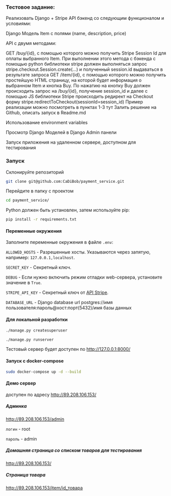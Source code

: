 ### Тестовое задание:
Реализовать Django + Stripe API бэкенд со следующим функционалом и условиями:

Django Модель Item с полями (name, description, price)

API с двумя методами:

GET /buy/{id}, c помощью которого можно получить Stripe Session Id для оплаты выбранного Item. При выполнении этого метода c бэкенда с помощью python библиотеки stripe должен выполняться запрос stripe.checkout.Session.create(...) и полученный session.id выдаваться в результате запроса
GET /item/{id}, c помощью которого можно получить простейшую HTML страницу, на которой будет информация о выбранном Item и кнопка Buy. По нажатию на кнопку Buy должен происходить запрос на /buy/{id}, получение session_id и далее с помощью JS библиотеки Stripe происходить редирект на Checkout форму stripe.redirectToCheckout(sessionId=session_id) Пример реализации можно посмотреть в пунктах 1-3 тут
Залить решение на Github, описать запуск в Readme.md


Использование environment variables

Просмотр Django Моделей в Django Admin панели

Запуск приложения на удаленном сервере, доступном для тестирования

### Запуск

Склонируйте репозиторий

```bash
git clone git@github.com:CaDiBob/payment_service.git
```
Перейдите в папку с проектом

```bash
cd payment_service/
```

Python должен быть установлен, затем используйте pip:

```bash
pip install -r requirements.txt
```

#### Переменные окружения

Заполните переменные окружения в файле `.env`:

`ALLOWED_HOSTS` - Разрешенные хосты. Указываются через запятую, например: `127.0.0.1,localhost`.

`SECRET_KEY` - Секретный ключ.

`DEBUG` - Если нужно включить режим отладки web-сервера, установите значение в `True`.

`STRIPE_API_KEY` - Секретный ключ от [API Stripe](https://dashboard.stripe.com/apikeys/).

`DATABASE_URL` - Django database url postgres://имя пользователя:пароль@хост:порт(5432)/имя базы данных


#### Для локальной разработки

```bash
./manage.py createsuperuser
```

```bash
./manage.py runserver
```

Тестовый сервер будет доступен по http://127.0.0.1:8000/

#### Запуск с docker-compose

```bash
sudo docker-compose up -d --build
```

#### Демо сервер

доступен по адресу http://89.208.106.153/

##### Админка

http://89.208.106.153/admin

`логин` - root

`пароль` - admin

##### Домашняя страница со списком товаров для тестирования

http://89.208.106.153/

##### Страница товара

http://89.208.106.153/item/id_товара
